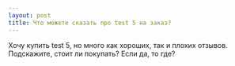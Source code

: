 ```yaml
---
layout: post 
title: Что можете сказать про test 5 на заказ? 
--- 
```

Хочу купить test 5, но много как хороших, так и плохих отзывов. Подскажите, стоит ли покупать? Если да, то где?